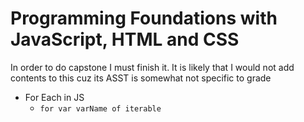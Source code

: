 # Programming Foundations with JavaScript, HTML and CSS
In order to do capstone I must finish it. It is likely that I would not add contents to this cuz its ASST is somewhat not specific to grade

* For Each in JS
  * `for var varName of iterable`
